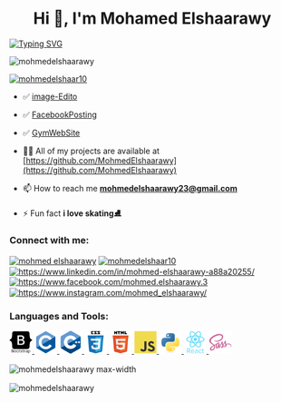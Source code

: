 <h1 align="center">Hi 👋, I'm Mohamed Elshaarawy</h1>
<a href="https://git.io/typing-svg"><img src="https://readme-typing-svg.herokuapp.com?font=Fira+Code&weight=500&pause=1000&width=435&lines=I'm+Frontend+Developer+from+EGYPT" alt="Typing SVG" /></a>
<p align="left"> <img src="https://komarev.com/ghpvc/?username=mohmedelshaarawy&label=Profile%20views&color=0e21b4&style=flat-square" alt="mohmedelshaarawy" /> </p>

<p align="left"> <a href="https://twitter.com/mohmedelshaar10" target="blank"><img src="https://img.shields.io/twitter/follow/mohmedelshaar10?logo=twitter&style=for-the-badge" alt="mohmedelshaar10" /></a> </p>

- ✅ [image-Edito](https://mohmedelshaarawy.github.io/image-Edito/)

- ✅ [FacebookPosting](https://mohmedelshaarawy.github.io/FacebookPosting/)

- ✅ [GymWebSite](https://mohmedelshaarawy.github.io/GymWebSite/)

- 👨‍💻 All of my projects are available at [https://github.com/MohmedElshaarawy](https://github.com/MohmedElshaarawy)

- 📫 How to reach me **mohmedelshaarawy23@gmail.com**

- ⚡ Fun fact **i love skating⛸️**

<h3 align="left">Connect with me:</h3>
<p align="left">
<a href="https://dev.to/mohmed elshaarawy" target="blank"><img align="center" src="https://raw.githubusercontent.com/rahuldkjain/github-profile-readme-generator/master/src/images/icons/Social/devto.svg" alt="mohmed elshaarawy" height="30" width="40" /></a>
<a href="https://twitter.com/mohmedelshaar10" target="blank"><img align="center" src="https://raw.githubusercontent.com/rahuldkjain/github-profile-readme-generator/master/src/images/icons/Social/twitter.svg" alt="mohmedelshaar10" height="30" width="40" /></a>
<a href="https://linkedin.com/in/https://www.linkedin.com/in/mohmed-elshaarawy-a88a20255/" target="blank"><img align="center" src="https://raw.githubusercontent.com/rahuldkjain/github-profile-readme-generator/master/src/images/icons/Social/linked-in-alt.svg" alt="https://www.linkedin.com/in/mohmed-elshaarawy-a88a20255/" height="30" width="40" /></a>
<a href="https://fb.com/https://www.facebook.com/mohmed.elshaarawy.3" target="blank"><img align="center" src="https://raw.githubusercontent.com/rahuldkjain/github-profile-readme-generator/master/src/images/icons/Social/facebook.svg" alt="https://www.facebook.com/mohmed.elshaarawy.3" height="30" width="40" /></a>
<a href="https://instagram.com/https://www.instagram.com/mohmed_elshaarawy/" target="blank"><img align="center" src="https://raw.githubusercontent.com/rahuldkjain/github-profile-readme-generator/master/src/images/icons/Social/instagram.svg" alt="https://www.instagram.com/mohmed_elshaarawy/" height="30" width="40" /></a>
</p>

<h3 align="left">Languages and Tools:</h3>
<p align="left"> <a href="https://getbootstrap.com" target="_blank" rel="noreferrer"> <img src="https://raw.githubusercontent.com/devicons/devicon/master/icons/bootstrap/bootstrap-plain-wordmark.svg" alt="bootstrap" width="40" height="40"/> </a> <a href="https://www.cprogramming.com/" target="_blank" rel="noreferrer"> <img src="https://raw.githubusercontent.com/devicons/devicon/master/icons/c/c-original.svg" alt="c" width="40" height="40"/> </a> <a href="https://www.w3schools.com/cpp/" target="_blank" rel="noreferrer"> <img src="https://raw.githubusercontent.com/devicons/devicon/master/icons/cplusplus/cplusplus-original.svg" alt="cplusplus" width="40" height="40"/> </a> <a href="https://www.w3schools.com/css/" target="_blank" rel="noreferrer"> <img src="https://raw.githubusercontent.com/devicons/devicon/master/icons/css3/css3-original-wordmark.svg" alt="css3" width="40" height="40"/> </a> <a href="https://www.w3.org/html/" target="_blank" rel="noreferrer"> <img src="https://raw.githubusercontent.com/devicons/devicon/master/icons/html5/html5-original-wordmark.svg" alt="html5" width="40" height="40"/> </a> <a href="https://developer.mozilla.org/en-US/docs/Web/JavaScript" target="_blank" rel="noreferrer"> <img src="https://raw.githubusercontent.com/devicons/devicon/master/icons/javascript/javascript-original.svg" alt="javascript" width="40" height="40"/> </a> <a href="https://www.python.org" target="_blank" rel="noreferrer"> <img src="https://raw.githubusercontent.com/devicons/devicon/master/icons/python/python-original.svg" alt="python" width="40" height="40"/> </a> <a href="https://reactjs.org/" target="_blank" rel="noreferrer"> <img src="https://raw.githubusercontent.com/devicons/devicon/master/icons/react/react-original-wordmark.svg" alt="react" width="40" height="40"/> </a> <a href="https://sass-lang.com" target="_blank" rel="noreferrer"> <img src="https://raw.githubusercontent.com/devicons/devicon/master/icons/sass/sass-original.svg" alt="sass" width="40" height="40"/> </a> </p>


<p><img align="center" src="https://github-readme-streak-stats.herokuapp.com/?user=mohmedelshaarawy&theme=dark" alt="mohmedelshaarawy max-width"30%"/></p>
<p>
<img align="center" src="https://github-readme-stats.vercel.app/api/top-langs?username=mohmedelshaarawy&show_icons=true&locale=en&layout=compact"alt="mohmedelshaarawy" />
</p>


